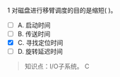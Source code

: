 1
对磁盘进行移臂调度的目的是缩短( )。
- [ ] A. 启动时间 
- [ ] B. 传送时间 
- [x] C. 寻找定位时间 
- [ ] D. 旋转延迟时间

> 知识点：I/O子系统。
> C
